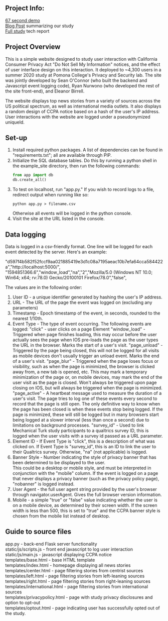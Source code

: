 ## Project Info:
[67 second demo](https://www.youtube.com/watch?v=270LdQcHkQ4)  
[Blog Post](https://oapostrophe.github.io/ccpa-study/) summarizing our study   
[Full study](https://arxiv.org/abs/2009.07884) tech report  

## Project Overview
This is a simple website designed to study user interaction with California Consumer Privacy Act "Do Not Sell My Information" notices, and the effect of user interface design on this interaction.  It deployed to ~4,300 users in a summer 2020 study at Pomona College's Privacy and Security lab.  The site was jointly developed by Sean O'Connor (who built the backend and Javascript event logging code), Ryan Nurwono (who developed the rest of the site front-end), and Eleanor Birrell.

The website displays top news stories from a variety of sources across the US political spectrum, as well as international media outlets.  It also displays a random design of CCPA notice based on a hash of the user's IP address.  User interactions with the website are logged under a pseudonymized uniqueId.

## Set-up
1. Install required python packages.  A list of dependencies can be found in "requirements.txt"; all are available through PIP.
2. Initialize the SQL database tables.  Do this by running a python shell in the example_site directory, then run the following commands:
	```python
	from app import db
	db.create_all()
	```
3. To test on localhost, run "app.py."  If you wish to record logs to a file, redirect output when running like so:
	```shell
	python app.py > filename.csv
	``` 
	Otherwise all events will be logged in the python console.
4. Visit the site at the URL listed in the console.

## Data logging
Data is logged in a csv-friendly format.  One line will be logged for each event detected by the server.  Here's an example:

"d597f4b582f52fccf9aa021885419e3d1c08a7195aeac10b7efa64cca584422a","http://localhost:5000/", "1594851366.6","window_load","na","2","Mozilla/5.0 (Windows NT 10.0; Win64; x64; rv:78.0) Gecko/20100101 Firefox/78.0","false",

The values are in the following order:
1. User ID - a unique identifier generated by hashing the user's IP address.
2. URL - The URL of the page the event was logged on (excluding any parameters)
3. Timestamp - Epoch timestamp of the event, in seconds, rounded to the nearest 1/10th.
4. Event Type - The type of event occurring.  The following events are logged:
"click" - user clicks on a page Element
"window_load" - Triggered when page finishes loading, this may occur before the user actually sees the page when IOS pre-loads the page
as the user types the URL in the browser.  Marks the start of a user's visit.
"page_unload" - Triggered by the page being closed, this will not be logged for all visits as mobile devices don't usually trigger an
unload event.  Marks the end of a user's visit.
"page_blur" - Triggered when the page loses focus or visibility, such as when the page is minimized, the browser is clicked away from,
a new tab is opened, etc.  This may mark a temporary minimization of the page or, on mobile devices, may mark the end of the user 
visit as the page is closed.  Won't always be triggered upon page closing on IOS, but will always be triggered when the page is minimized.
"page_active" - A heartbeat message used to measure the duration of a user's visit.  The page tries to log one of these events every second to record that the page is still open.  The only definitive way to know when the page has been closed is when these events stop being logged.  If the page is minimized, these will still be logged but in many browsers start being logged at a slower interval (less than once a second) due to limitations on background processes.
"survey_id" - Used to link Mechanical Turk study participants to a qualtrics survey ID, this is logged when the user visits with a survey id passed as a URL parameter.
5. Element ID - If Event Type is "click", this is a description of what was clicked on.  If Event Type is "survey_id", this is 
an ID to link the user to their Qualtrics survey.  Otherwise, "na" (not applicable) is logged.
6. Banner Style - Number indicating the style of privacy banner that has been determined to be displayed to the user.  
This could be a desktop or mobile style, and must be interpreted in conjunction with the "mobile" column.  If the event is logged
on a page that never displays a privacy banner (such as the privacy policy page), "nobanner" is logged instead.
7. User Agent - the full user agent string provided by the user's browser through navigator.userAgent.  Gives the full browser version
information.
8. Mobile - a simple "true" or "false" value indicating whether the user is on a mobile device, as determined by their screen width.
If the screen width is less than 500, this is set to "true" and the CCPA banner style is chosen from the mobile list instead of desktop.


## Guide to source files
app.py - back-end Flask server functionality  
static/js/scripts.js - front end javascript to log user interaction  
static/js/main.js - javascript displaying CCPA notice  
templates/base.html - base HTML template  
templates/index.html - homepage displaying all news stories  
templates/center.html - page filtering stories from centrist sources  
templates/left.html - page filtering stories from left-leaning sources  
templates/right.html - page filtering stories from right-leaning sources  
templates/international.html - page filtering stories from international sources  
templates/privacypolicy.html - page with study privacy disclosures and option to opt-out  
templates/optout.html - page indicating user has successfully opted out of the study.  
